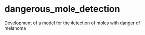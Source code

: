 # dangerous_mole_detection
Development of a model for the detection of moles with danger of melanoma
